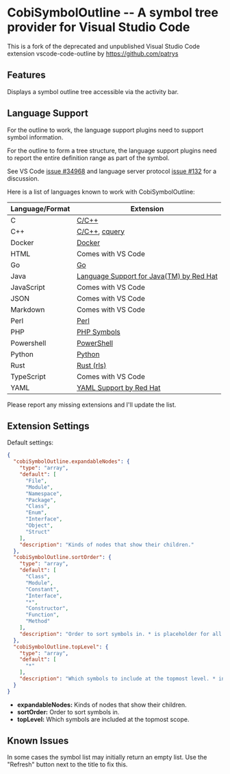 # CobiSymbolOutline -- A symbol tree provider for Visual Studio Code

This is a fork of the deprecated and unpublished Visual Studio Code extension vscode-code-outline by https://github.com/patrys

## Features

Displays a symbol outline tree accessible via the activity bar.

## Language Support

For the outline to work, the language support plugins need to support symbol information.

For the outline to form a tree structure, the language support plugins need to report the entire definition range as part of the symbol.

See VS Code [issue #34968](https://github.com/Microsoft/vscode/issues/34968) and language server protocol [issue #132](https://github.com/Microsoft/language-server-protocol/issues/132) for a discussion.

Here is a list of languages known to work with CobiSymbolOutline:

| Language/Format | Extension |
| --- | --- |
| C | [C/C++](https://marketplace.visualstudio.com/items?itemName=ms-vscode.cpptools) |
| C++ | [C/C++](https://marketplace.visualstudio.com/items?itemName=ms-vscode.cpptools), [cquery](https://github.com/cquery-project/vscode-cquery) |
| Docker | [Docker](https://marketplace.visualstudio.com/items?itemName=PeterJausovec.vscode-docker) |
| HTML | Comes with VS Code |
| Go | [Go](https://marketplace.visualstudio.com/items?itemName=ms-vscode.Go) |
| Java | [Language Support for Java(TM) by Red Hat](https://marketplace.visualstudio.com/items?itemName=redhat.java)
| JavaScript | Comes with VS Code |
| JSON | Comes with VS Code |
| Markdown | Comes with VS Code |
| Perl | [Perl](https://marketplace.visualstudio.com/items?itemName=henriiik.vscode-perl) |
| PHP | [PHP Symbols](https://marketplace.visualstudio.com/items?itemName=linyang95.php-symbols) |
| Powershell | [PowerShell](https://marketplace.visualstudio.com/items?itemName=ms-vscode.PowerShell) |
| Python | [Python](https://marketplace.visualstudio.com/items?itemName=ms-python.python) |
| Rust | [Rust (rls)](https://marketplace.visualstudio.com/items?itemName=rust-lang.rust) |
| TypeScript | Comes with VS Code |
| YAML | [YAML Support by Red Hat](https://marketplace.visualstudio.com/items?itemName=redhat.vscode-yaml) |

Please report any missing extensions and I'll update the list.

## Extension Settings

Default settings:

```json
{
  "cobiSymbolOutline.expandableNodes": {
    "type": "array",
    "default": [
      "File",
      "Module",
      "Namespace",
      "Package",
      "Class",
      "Enum",
      "Interface",
      "Object",
      "Struct"
    ],
    "description": "Kinds of nodes that show their children."
  },
  "cobiSymbolOutline.sortOrder": {
    "type": "array",
    "default": [
      "Class",
      "Module",
      "Constant",
      "Interface",
      "*",
      "Constructor",
      "Function",
      "Method"
    ],
    "description": "Order to sort symbols in. * is placeholder for all symbols not explicitly listed."
  },
  "cobiSymbolOutline.topLevel": {
    "type": "array",
    "default": [
      "*"
    ],
    "description": "Which symbols to include at the topmost level. * includes everything."
  }
}
```

- **expandableNodes:** Kinds of nodes that show their children.
- **sortOrder:** Order to sort symbols in.
- **topLevel:** Which symbols are included at the topmost scope.

## Known Issues

In some cases the symbol list may initially return an empty list. Use the "Refresh" button next to the title to fix this.
